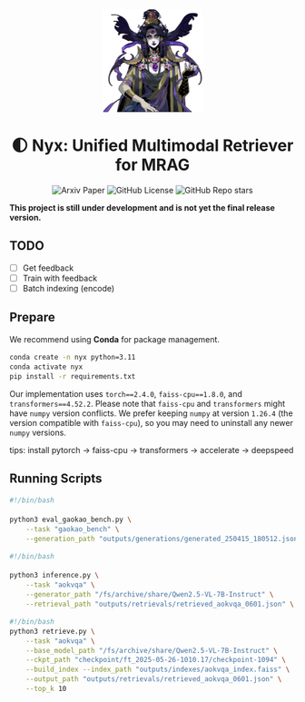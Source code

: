 <div align="center">
    <img src="https://github.com/SnowNation101/NYX/blob/main/assets/Nyx.webp" alt="Nyx Logo" style="width: 35%;" />
</div>

<h1 align="center"> 🌓 Nyx: Unified Multimodal Retriever for MRAG </a></h1>

<div align="center"> 

<img alt="Arxiv Paper" src="https://img.shields.io/badge/paper-arXiv-b5212f.svg?logo=arxiv">
<img alt="GitHub License" src="https://img.shields.io/github/license/SnowNation101/Nyx?color=lightgreen">
<img alt="GitHub Repo stars" src="https://img.shields.io/github/stars/SnowNation101/Nyx?style=flat&logo=github&color=lightblue">

</div>

**This project is still under development and is not yet the final release version.**

## TODO

- [ ] Get feedback
- [ ] Train with feedback
- [ ] Batch indexing (encode)

## Prepare

We recommend using **Conda** for package management.

```bash
conda create -n nyx python=3.11
conda activate nyx
pip install -r requirements.txt
```

Our implementation uses `torch==2.4.0`, `faiss-cpu==1.8.0`, and `transformers==4.52.2`. Please note that `faiss-cpu` and `transformers` might have `numpy` version conflicts. We prefer keeping `numpy` at version `1.26.4` (the version compatible with `faiss-cpu`), so you may need to uninstall any newer `numpy` versions.


tips: install pytorch -> faiss-cpu -> transformers -> accelerate -> deepspeed



## Running Scripts

```bash
#!/bin/bash

python3 eval_gaokao_bench.py \
    --task "gaokao_bench" \
    --generation_path "outputs/generations/generated_250415_180512.json"
```

```bash
#!/bin/bash

python3 inference.py \
    --task "aokvqa" \
    --generator_path "/fs/archive/share/Qwen2.5-VL-7B-Instruct" \
    --retrieval_path "outputs/retrievals/retrieved_aokvqa_0601.json" \

```

```bash
#!/bin/bash
python3 retrieve.py \
    --task "aokvqa" \
    --base_model_path "/fs/archive/share/Qwen2.5-VL-7B-Instruct" \
    --ckpt_path "checkpoint/ft_2025-05-26-1010.17/checkpoint-1094" \
    --build_index --index_path "outputs/indexes/aokvqa_index.faiss" \
    --output_path "outputs/retrievals/retrieved_aokvqa_0601.json" \
    --top_k 10
```

